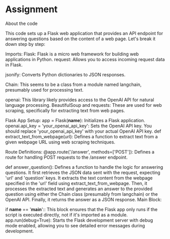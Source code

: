# Assignment
About the code

This code sets up a Flask web application that provides an API endpoint for answering questions based on the content of a web page. Let's break it down step by step:

Imports:
Flask: Flask is a micro web framework for building web applications in Python.
request: Allows you to access incoming request data in Flask.

jsonify: Converts Python dictionaries to JSON responses.

Chain: This seems to be a class from a module named langchain, presumably used for processing text.

openai: This library likely provides access to the OpenAI API for natural language processing.
BeautifulSoup and requests: These are used for web scraping, specifically for extracting text from web pages.

Flask App Setup:
app = Flask(__name__): Initializes a Flask application.
openai.api_key = 'your_openai_api_key': Sets the OpenAI API key. You should replace 'your_openai_api_key' with your actual OpenAI API key.
def extract_text_from_webpage(url): Defines a function to extract text from a given webpage URL using web scraping techniques.

Route Definitions:
@app.route('/answer', methods=['POST']): Defines a route for handling POST requests to the /answer endpoint.

def answer_question(): Defines a function to handle the logic for answering questions.
It first retrieves the JSON data sent with the request, expecting 'url' and 'question' keys.
It extracts the text content from the webpage specified in the 'url' field using extract_text_from_webpage.
Then, it processes the extracted text and generates an answer to the provided question using either the Chain class (presumably from langchain) or the OpenAI API.
Finally, it returns the answer as a JSON response.
Main Block:

if __name__ == '__main__':: This block ensures that the Flask app only runs if the script is executed directly, not if it's imported as a module.
app.run(debug=True): Starts the Flask development server with debug mode enabled, allowing you to see detailed error messages during development.
